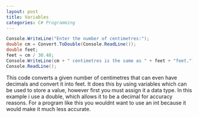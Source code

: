 ```yaml
---
layout: post
title: Variables
categories: C# Programming
---
```


 ```csharp
 Console.WriteLine("Enter the number of centimetres:");
 double cm = Convert.ToDouble(Console.ReadLine());
 double feet;
 feet = cm / 30.48;
 Console.WriteLine(cm + " centimetres is the same as " + feet + "feet.");
 Console.ReadLine();
 ```
            
 This code converts a given number of centimetres that can even have decimals and convert it into feet.
 It does this by using variables which can be used to store a value, however first you must assign it a
 data type. In this example i use a double, which allows it to be a decimal for accuracy reasons. For a 
 program like this you wouldnt want to use an int because it would make it much less accurate.
